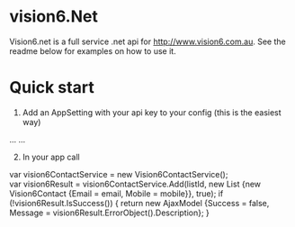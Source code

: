 # vision6.Net
Vision6.net is a full service .net api for http://www.vision6.com.au. See the readme below for examples on how to use it.
# Quick start
1) Add an AppSetting with your api key to your config (this is the easiest way)

<appSettings>
...
    <add key="StripeApiKey" value="[your api key here]" />
...
</appSettings>

2) In your app call

var vision6ContactService = new Vision6ContactService();            
var vision6Result = vision6ContactService.Add(listId, new List<Vision6Contact> {new Vision6Contact {Email = email, Mobile = mobile}}, true);
    if (!vision6Result.IsSuccess())
    {
        return new AjaxModel {Success = false, Message = vision6Result.ErrorObject().Description};
    }

